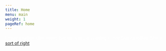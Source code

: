 ```yaml
---
title: Home
menu: main
weight: 1
pageRef: home
---
```


<p style="color: white">I have a rather checkered background, according to my Grandmother. She's <a href="about">sort of right</a>.</p>

